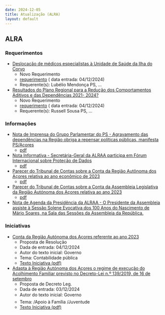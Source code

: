 ```yaml
---
date: 2024-12-05
title: Atualização (ALRA)
layout: default
---
```

## ALRA

### Requerimentos

* [Deslocação de médicos especialistas à Unidade de Saúde da Ilha do Corvo](http://base.alra.pt:82/4DACTION/w_pesquisa_registo/4/8621)
  * Novo Requerimento
  * [requerimento](http://base.alra.pt:82/Doc_Req/XIIIreque222.pdf) ( data entrada: 04/12/2024)
  * Requerente(s): Lubélio Mendonça PS, ...
* [Resultados do Plano Regional para a Redução dos Comportamentos Aditivos e das Dependências 2021- 2024?](http://base.alra.pt:82/4DACTION/w_pesquisa_registo/4/8622)
  * Novo Requerimento
  * [requerimento](http://base.alra.pt:82/Doc_Req/XIIIreque223.pdf) ( data entrada: 04/12/2024)
  * Requerente(s): Russell Sousa PS, ...

### Informações

* [Nota de Imprensa do Grupo Parlamentar do PS - Agravamento das dependências na Região obriga a repensar políticas públicas, manifesta PS/Açores](http://base.alra.pt:82/4DACTION/w_pesquisa_registo/8/20750)
  * [pdf](http://base.alra.pt:82/Doc_Noticias/NI20750.pdf)
* [Nota Informativa - Secretária-Geral da ALRAA participa em Fórum Internacional sobre Proteção de Dados](http://base.alra.pt:82/4DACTION/w_pesquisa_registo/8/20751)
  * [pdf](http://base.alra.pt:82/Doc_Noticias/NI20751.pdf)
* [Parecer do Tribunal de Contas sobre a Conta da Região Autônoma dos Açores relativa ao ano econômico de 2023](http://base.alra.pt:82/4DACTION/w_pesquisa_registo/8/20752)
  * [pdf](http://base.alra.pt:82/Doc_Noticias/NI20752.pdf)
* [Parecer do Tribunal de Contas sobre a Conta da Assembleia Legislativa da Região Autónoma dos Açores relativa ao ano 2023](http://base.alra.pt:82/4DACTION/w_pesquisa_registo/8/20755)
  * [pdf](http://base.alra.pt:82/Doc_Noticias/NI20755.pdf)
* [Nota de Agenda da Presidência da ALRAA - O Presidente da Assembleia assiste à Sessão Solene Evocativa dos 100 Anos do Nascimento de Mário Soares, na Sala das Sessões da Assembleia da República.](http://base.alra.pt:82/4DACTION/w_pesquisa_registo/8/20756)

### Iniciativas

* [Conta da Região Autónoma dos Açores referente ao ano 2023](http://base.alra.pt:82/4DACTION/w_pesquisa_registo/3/3657)
  * Proposta de Resolução
  * Dada de entrada: 04/12/2024
  * Autor do texto inicial: Governo
  * Tema: Contabilidade pública
  * [Texto Iniciativa (pdf)](http://base.alra.pt:82/iniciativas/iniciativas/XIIIEPpR006.pdf)
* [Adapta à Região Autónoma dos Açores o regime de execução do Acolhimento Familiar previsto no Decreto-Lei n.º 139/2019, de 16 de setembro](http://base.alra.pt:82/4DACTION/w_pesquisa_registo/3/3658)
  * Proposta de Decreto Leg.
  * Dada de entrada: 03/12/2024
  * Autor do texto inicial: Governo 
  * Tema: /Apoio à Família /Juventude
  * [Texto Iniciativa (pdf)](http://base.alra.pt:82/iniciativas/iniciativas/XIIIEPpDLR022.pdf)
